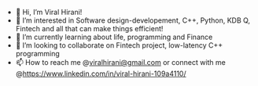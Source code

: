 - 👋 Hi, I’m Viral Hirani! 
- 👀 I’m interested in Software design-developement, C++, Python, KDB Q, Fintech and all that can make things efficient!
- 🌱 I’m currently learning about life, programming and Finance
- 💞️ I’m looking to collaborate on Fintech project, low-latency C++ programming
- 📫 How to reach me @viralhirani@gmail.com or connect with me @https://www.linkedin.com/in/viral-hirani-109a4110/

<!---
viralhirani/viralhirani is a ✨ special ✨ repository because its `README.md` (this file) appears on your GitHub profile.
You can click the Preview link to take a look at your changes.
--->
